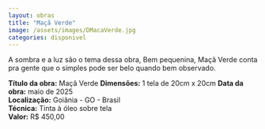 ```yaml
---
layout: obras
title: "Maçã Verde"
image: /assets/images/DMacaVerde.jpg
categories: disponivel
---
```


A sombra e a luz são o tema dessa obra, Bem pequenina, Maçã Verde conta pra gente que o simples pode ser belo quando bem observado.

**Título da obra:** Maçã Verde
**Dimensões:** 1 tela de 20cm x 20cm
**Data da obra:** maio de 2025  
**Localização:** Goiânia - GO - Brasil  
**Técnica:** Tinta à óleo sobre tela  
**Valor:** R$ 450,00
